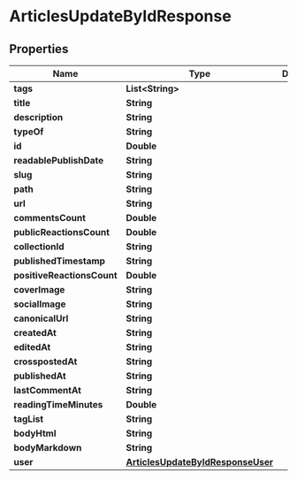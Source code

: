 

# ArticlesUpdateByIdResponse


## Properties

| Name | Type | Description | Notes |
|------------ | ------------- | ------------- | -------------|
|**tags** | **List&lt;String&gt;** |  |  [optional] |
|**title** | **String** |  |  [optional] |
|**description** | **String** |  |  [optional] |
|**typeOf** | **String** |  |  [optional] |
|**id** | **Double** |  |  [optional] |
|**readablePublishDate** | **String** |  |  [optional] |
|**slug** | **String** |  |  [optional] |
|**path** | **String** |  |  [optional] |
|**url** | **String** |  |  [optional] |
|**commentsCount** | **Double** |  |  [optional] |
|**publicReactionsCount** | **Double** |  |  [optional] |
|**collectionId** | **String** |  |  [optional] |
|**publishedTimestamp** | **String** |  |  [optional] |
|**positiveReactionsCount** | **Double** |  |  [optional] |
|**coverImage** | **String** |  |  [optional] |
|**socialImage** | **String** |  |  [optional] |
|**canonicalUrl** | **String** |  |  [optional] |
|**createdAt** | **String** |  |  [optional] |
|**editedAt** | **String** |  |  [optional] |
|**crosspostedAt** | **String** |  |  [optional] |
|**publishedAt** | **String** |  |  [optional] |
|**lastCommentAt** | **String** |  |  [optional] |
|**readingTimeMinutes** | **Double** |  |  [optional] |
|**tagList** | **String** |  |  [optional] |
|**bodyHtml** | **String** |  |  [optional] |
|**bodyMarkdown** | **String** |  |  [optional] |
|**user** | [**ArticlesUpdateByIdResponseUser**](ArticlesUpdateByIdResponseUser.md) |  |  [optional] |



